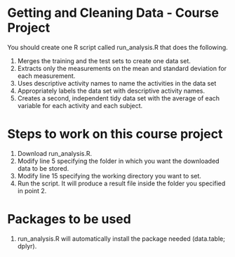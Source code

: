 

Getting and Cleaning Data - Course Project
========================================

You should create one R script called run_analysis.R that does the following.
1. Merges the training and the test sets to create one data set.
2. Extracts only the measurements on the mean and standard deviation for each measurement.
3. Uses descriptive activity names to name the activities in the data set
4. Appropriately labels the data set with descriptive activity names.
5. Creates a second, independent tidy data set with the average of each variable for each activity and each subject.


# Steps to work on this course project
1. Download run_analysis.R.
2. Modify line 5 specifying the folder in which you want the downloaded data to be stored.
3. Modify line 15 specifying the working directory you want to set.
4. Run the script. It will produce a result file inside the folder you specified in point 2.

# Packages to be used
1. run_analysis.R will automatically install the package needed (data.table; dplyr).
